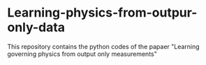 # Learning-physics-from-outpur-only-data
This repository contains the python codes of the papaer "Learning governing physics from output only measurements"
